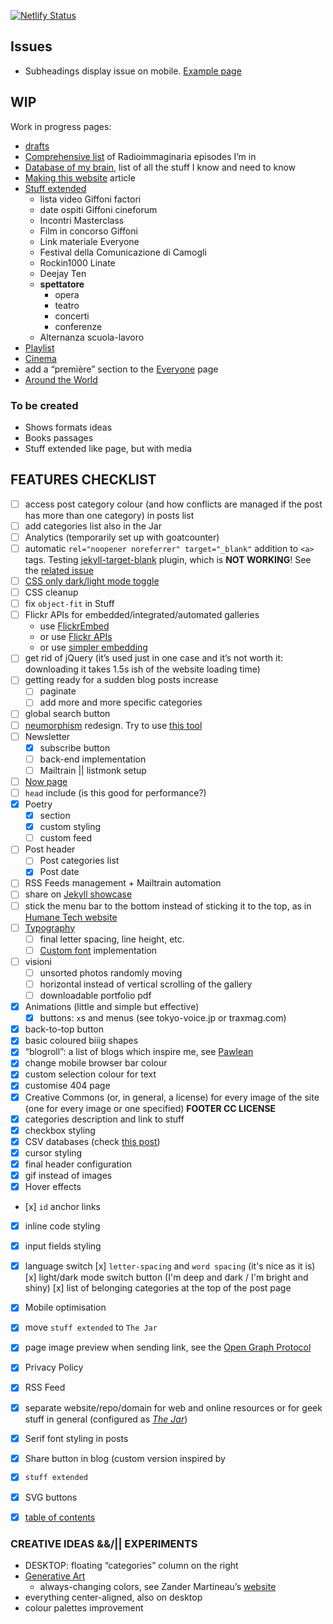 [![Netlify Status](https://api.netlify.com/api/v1/badges/c7f3a969-424a-450b-8636-2d477af82e76/deploy-status)](https://app.netlify.com/sites/xplosionmind/deploys)

## Issues

- Subheadings display issue on mobile. [Example page](https://tommi.space/server-setup#nextcloud-configuration)

## WIP

Work in progress pages:

- [drafts](./_drafts)
- [Comprehensive list](./pages/radioimmaginaria-database.md) of Radioimmaginaria episodes I’m in
- [Database of my brain](./_jar/2020-06-04-brain-database.md), list of all the stuff I know and need to know
- [Making this website](./_posts/2020-04-18-Making-this-website.md) article
- [Stuff extended](./pages/stuff-extended-it)
	- lista video Giffoni factori
	- date ospiti Giffoni cineforum
	- Incontri Masterclass
	- Film in concorso Giffoni
	- Link materiale Everyone
	- Festival della Comunicazione di Camogli
	- Rockin1000 Linate
	- Deejay Ten
	- **spettatore**
		- opera
		- teatro
		- concerti
		- conferenze
	- Alternanza scuola-lavoro
- [Playlist](./_jar/2020-07-17-Playlist.md)
- [Cinema](./_jar/2020-07-10-Cinema.md)
- add a “première” section to the [Everyone](./everyone) page
- [Around the World](./_jar/2020-07-20-Around-the-world.md)

### To be created
- Shows formats ideas
- Books passages
- Stuff extended like page, but with media



## FEATURES CHECKLIST

- [ ] access post category colour (and how conflicts are managed if the post has more than one category) in posts list
- [ ] add categories list also in the Jar
- [ ] Analytics (temporarily set up with goatcounter)
- [ ] automatic `rel="noopener noreferrer" target="_blank"` addition to `<a>` tags. Testing [jekyll-target-blank](https://github.com/keithmifsud/jekyll-target-blank) plugin, which is **NOT WORKING**! See the [related issue](https://github.com/keithmifsud/jekyll-target-blank/issues/51)
- [ ] [CSS only dark/light mode toggle](https://youtu.be/b4FBTr5pSgw)
- [ ] CSS cleanup
- [ ] fix `object-fit` in Stuff
- [ ] Flickr APIs for embedded/integrated/automated galleries
	- use [FlickrEmbed](https://flickrembed.com/)
	- or use [Flickr APIs](https://www.flickr.com/services/api/)
	- or use [simpler embedding](https://help.flickr.com/en_us/share-or-embed-flickr-photos-or-albums-rJBx6mjyX)
- [ ] get rid of jQuery (it’s used just in one case and it’s not worth it: downloading it takes 1.5s ish of the website loading time)
- [ ] getting ready for a sudden blog posts increase
	- [ ] paginate
	- [ ] add more and more specific categories
- [ ] global search button
- [ ] [neumorphism](https://uxdesign.cc/neumorphism-in-user-interfaces-b47cef3bf3a6) redesign. Try to use [this tool](https://neumorphism.io/)
- [ ] Newsletter
	- [x] subscribe button
	- [ ] back-end implementation
	- [ ] Mailtrain || listmonk setup
- [ ] [Now page](https://sivers.org/now)
- [ ] `head` include (is this good for performance?)
- [x] Poetry
	- [x] section
	- [x] custom styling
	- [ ] custom feed
- [ ] Post header
	- [ ] Post categories list
	- [x] Post date
- [ ] RSS Feeds management + Mailtrain automation
- [ ] share on [Jekyll showcase](https://github.com/planetjekyll/showcase)
- [ ] stick the menu bar to the bottom instead of sticking it to the top, as in [Humane Tech website](https://humanetech.com)
- [ ] [Typography](https://xplosionmind.tk/typography)
	- [ ] final letter spacing, line height, etc.
	- [ ] [Custom font](https://tommi.space/Typography#Custom-font) implementation
- [ ] visioni
    - [ ] unsorted photos randomly moving
    - [ ] horizontal instead of vertical scrolling of the gallery
	- [ ] downloadable portfolio pdf

- [x] Animations (little and simple but effective)
	- [x] buttons: `x`s and menus (see tokyo-voice.jp or traxmag.com)
- [x] back-to-top button
- [x] basic coloured biiig shapes
- [x] “blogroll”: a list of blogs which inspire me, see [Pawlean](https://pawlean.com/blogroll)
- [x] change mobile browser bar colour
- [x] custom selection colour for text
- [x] customise 404 page
- [x] Creative Commons (or, in general, a license) for every image of the site (one for every image or one specified) **FOOTER CC LICENSE**
- [x] categories description and link to stuff
- [x] checkbox styling
- [x] CSV databases (check [this post](https://jekyllrb.com/tutorials/csv-to-table/))
- [x] cursor styling
- [x] final header configuration
- [x] gif instead of images 
- [x] Hover effects
- [x] `id` anchor links
- [x] inline code styling
- [x] input fields styling
- [x] language switch [x] `letter-spacing` and `word spacing` (it's nice as it is) [x] light/dark mode switch button (I'm deep and dark / I'm bright and shiny) [x] list of belonging categories at the top of the post page
- [x] Mobile optimisation
- [x] move `stuff extended` to `The Jar`
- [x] page image preview when sending link, see the [Open Graph Protocol](https://ogp.me/)
- [x] Privacy Policy
- [x] RSS Feed
- [x] separate website/repo/domain for web and online resources or for geek stuff in general (configured as _[The Jar](https://xplosionmind.tk/jar)_)
- [x] Serif font styling in posts
- [x] Share button in blog (custom version inspired by 
- [x] `stuff extended`
- [x] SVG buttons
- [x] [table of contents](https://github.com/allejo/jekyll-toc)




### CREATIVE IDEAS &&/|| EXPERIMENTS 

- DESKTOP: floating “categories” column on the right
- [Generative Art](http://tholman.com/post/generative-art-speedrun/)
	- always-changing colors, see Zander Martineau’s [website](https://zander.wtf/)
- everything center-aligned, also on desktop
- colour palettes improvement
